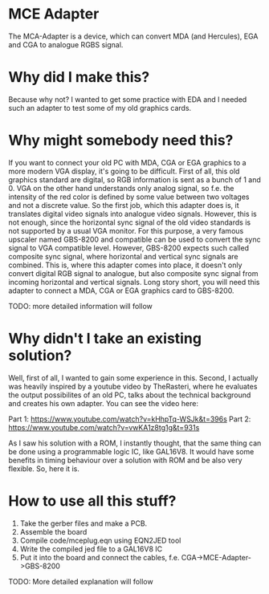 # MCE Adapter

The MCA-Adapter is a device, which can convert MDA (and Hercules), EGA and CGA
to analogue RGBS signal.

# Why did I make this?

Because why not? I wanted to get some practice with EDA and I needed such an
adapter to test some of my old graphics cards. 

# Why might somebody need this?

If you want to connect your old PC with MDA, CGA or EGA graphics to a more 
modern VGA display, it's going to be difficult. First of all, this old graphics
standard are digital, so RGB information is sent as a bunch of 1 and 0. VGA on
the other hand understands only analog signal, so f.e. the intensity of the red
color is defined by some value between two voltages and not a discrete value. So
the first job, which this adapter does is, it translates digital video signals
into analogue video signals. However, this is not enough, since the horizontal
sync signal of the old video standards is not supported by a usual VGA monitor.
For this purpose, a very famous upscaler named GBS-8200 and compatible can be
used to convert the sync signal to VGA compatible level. However, GBS-8200
expects such called composite sync signal, where horizontal and vertical sync
signals are combined. This is, where this adapter comes into place, it doesn't
only convert digital RGB signal to analogue, but also composite sync signal from
incoming horizontal and vertical signals. Long story short, you will need this
adapter to connect a MDA, CGA or EGA graphics card to GBS-8200.

TODO: more detailed information will follow

# Why didn't I take an existing solution?

Well, first of all, I wanted to gain some experience in this. Second, I actually
was heavily inspired by a youtube video by TheRasteri, where he evaluates the
output possibilites of an old PC, talks about the technical background and
creates his own adapter. You can see the video here: 

Part 1: https://www.youtube.com/watch?v=kHhpTq-WSJk&t=396s
Part 2: https://www.youtube.com/watch?v=vwKA1z8tg1g&t=931s

As I saw his solution with a ROM, I instantly thought, that the same thing can
be done using a programmable logic IC, like GAL16V8. It would have some benefits
in timing behaviour over a solution with ROM and be also very flexible. So, here
it is.

# How to use all this stuff?

1. Take the gerber files and make a PCB.
2. Assemble the board
3. Compile code/mceplug.eqn using EQN2JED tool
4. Write the compiled jed file to a GAL16V8 IC
5. Put it into the board and connect the cables, f.e. CGA->MCE-Adapter->GBS-8200

TODO: More detailed explanation will follow


